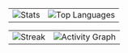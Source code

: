 <div align="center">

<!-- Prima riga: Statistiche e Linguaggi affiancati -->
<table>
  <tr>
    <td>
      <img src="https://github-readme-stats.vercel.app/api?username=ITTLuffy&show_icons=true&theme=dark&hide_border=true" alt="Stats" />
    </td>
    <td>
      <img src="https://github-readme-stats.vercel.app/api/top-langs/?username=ITTLuffy&layout=compact&theme=dark&hide_border=true&langs_count=6" alt="Top Languages" />
    </td>
  </tr>
</table>

<!-- Seconda riga: Streak e Activity Graph -->
<table>
  <tr>
    <td>
      <img src="https://streak-stats-phi.vercel.app/?user=ITTLuffy&theme=dark&hide_border=true" alt="Streak" />
    </td>
    <td>
      <img src="https://github-readme-activity-graph.vercel.app/graph?username=ITTLuffy&theme=github-dark&hide_border=true&area=true" alt="Activity Graph" />
    </td>
  </tr>
</table>

</div>
